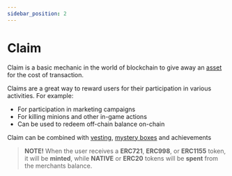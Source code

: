 ```yaml
---
sidebar_position: 2
---
```


# Claim

Claim is a basic mechanic in the world of blockchain to give away an [asset](/admin/miscellaneous/asset/)
for the cost of transaction.

Claims are a great way to reward users for their participation in various activities. For example:
- For participation in marketing campaigns
- For killing minions and other in-game actions
- Can be used to redeem off-chain balance on-chain

Claim can be combined with [vesting](/admindialog.pngvesting), [mystery boxes](/admindialog.pngmystery/box) and achievements

> **NOTE!** When the user receives a **ERC721**, **ERC998**, or **ERC1155** token, it will be
> **minted**, while **NATIVE** or **ERC20** tokens will be **spent** from the merchants balance.
